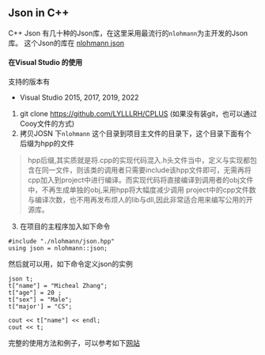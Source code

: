 ##  Json in C++

C++ Json 有几十种的Json库，在这里采用最流行的`nlohmann`为主开发的Json库。
这个Json的库在 [nlohmann json](https://github.com/nlohmann/json.git)

#### 在Visual Studio 的使用

支持的版本有

- Visual Studio 2015, 2017, 2019, 2022

1. git clone https://github.com/LYLLLRH/CPLUS (如果没有装git，也可以通过Cooy文件的方式)
2. 拷贝JOSN 下`nlohmann` 这个目录到项目主文件的目录下，这个目录下面有个后缀为hpp的文件

> hpp后缀,其实质就是将.cpp的实现代码混入.h头文件当中，定义与实现都包含在同一文件，则该类的调用者只需要include该hpp文件即可，无需再将cpp加入到project中进行编译。而实现代码将直接编译到调用者的obj文件中，不再生成单独的obj,采用hpp将大幅度减少调用 project中的cpp文件数与编译次数，也不用再发布烦人的lib与dll,因此非常适合用来编写公用的开源库。

3. 在项目的主程序加入如下命令
```
#include "./nlohmann/json.hpp"
using json = nlohmann::json;
```
然后就可以用，如下命令定义json的实例
```
json t;
t["name"] = "Micheal Zhang";
t["age"] = 20 ;
t["sex"] = "Male";
t["major'] = "CS";

cout << t["name"] << endl;
cout << t;
```
完整的使用方法和例子，可以参考如下[网站](https://programming.vip/docs/c-json-library-nlohmann-simple-use-tutorial.html)

